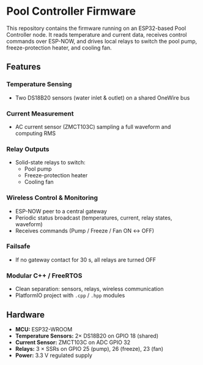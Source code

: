 # Pool Controller Firmware

This repository contains the firmware running on an ESP32-based Pool Controller node. It reads temperature and current data, receives control commands over ESP-NOW, and drives local relays to switch the pool pump, freeze-protection heater, and cooling fan.

## Features

### Temperature Sensing
- Two DS18B20 sensors (water inlet & outlet) on a shared OneWire bus

### Current Measurement
- AC current sensor (ZMCT103C) sampling a full waveform and computing RMS

### Relay Outputs
- Solid-state relays to switch:
  - Pool pump  
  - Freeze-protection heater  
  - Cooling fan  

### Wireless Control & Monitoring
- ESP-NOW peer to a central gateway  
- Periodic status broadcast (temperatures, current, relay states, waveform)  
- Receives commands (Pump / Freeze / Fan ON ↔ OFF)  

### Failsafe
- If no gateway contact for 30 s, all relays are turned OFF  

### Modular C++ / FreeRTOS
- Clean separation: sensors, relays, wireless communication  
- PlatformIO project with `.cpp` / `.hpp` modules  

## Hardware

- **MCU:** ESP32-WROOM  
- **Temperature Sensors:** 2× DS18B20 on GPIO 18 (shared)  
- **Current Sensor:** ZMCT103C on ADC GPIO 32  
- **Relays:** 3 × SSRs on GPIO 25 (pump), 26 (freeze), 23 (fan)  
- **Power:** 3.3 V regulated supply  
